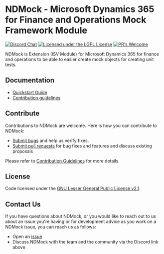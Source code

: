 # NDMock - Microsoft Dynamics 365 for Finance and Operations Mock Framework Module  

[![Discord Chat](https://img.shields.io/discord/938559793935835217?label=Discord&logo=Discord)](https://discord.gg/JY9u87R7)
[![Licensed under the LGPL License](https://img.shields.io/badge/license-lgpl__2__1-blue)](https://github.com/shadowchamber/WHSRFAux/blob/master/LICENSE)
[![PR's Welcome](https://img.shields.io/badge/PRs%20-welcome-brightgreen.svg)](#contribute)

NDMock is Extension (ISV Module) for Microsoft Dynamics 365 for finance and operations to be able to easier create mock objects for creating unit tests.

## Documentation

* [Quickstart Guide](https://github.com/shadowchamber/NDMock/wiki/Quick-Start-Guide)
* [Contribution guidelines](CONTRIBUTING.md)

## Contribute

Contributions to NDMock are welcome.  Here is how you can contribute to NDMock:

* [Submit bugs](https://github.com/shadowchamber/NDMock/issues) and help us verify fixes.
* [Submit pull requests](https://github.com/shadowchamber/NDMock/pulls) for bug fixes and features and discuss existing proposals

Please refer to [Contribution Guidelines](CONTRIBUTING.md) for more details.

## License

Code licensed under the [GNU Lesser General Public License v2.1](https://github.com/shadowchamber/NDMock/blob/master/LICENSE).

## Contact Us

If you have questions about NDMock, or you would like to reach out to us about an issue you're having or for development advice as you work on a NDMock issue, you can reach us as follows:

* Open an [issue](https://github.com/shadowchamber/NDMock/issues/new)
* Discuss NDMock with the team and the community via the Discord link above
